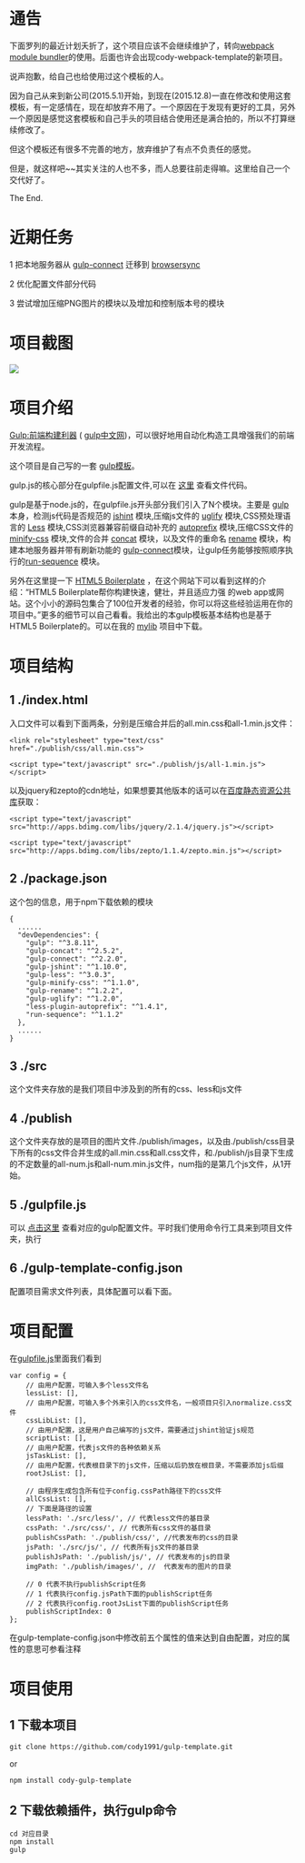 通告
===

下面罗列的最近计划夭折了，这个项目应该不会继续维护了，转向[webpack module bundler](http://webpack.github.io/)的使用。后面也许会出现cody-webpack-template的新项目。

说声抱歉，给自己也给使用过这个模板的人。

因为自己从来到新公司(2015.5.1)开始，到现在(2015.12.8)一直在修改和使用这套模板，有一定感情在，现在却放弃不用了。一个原因在于发现有更好的工具，另外一个原因是感觉这套模板和自己手头的项目结合使用还是满合拍的，所以不打算继续修改了。

但这个模板还有很多不完善的地方，放弃维护了有点不负责任的感觉。

但是，就这样吧~~其实关注的人也不多，而人总要往前走得嘛。这里给自己一个交代好了。

The End.

近期任务
===

1	把本地服务器从 [gulp-connect](https://github.com/AveVlad/gulp-connect) 迁移到 [browsersync](http://www.browsersync.io/)

2	优化配置文件部分代码

3	尝试增加压缩PNG图片的模块以及增加和控制版本号的模块

项目截图
===

<img src = "http://cody1991.github.io/gulp-template/screen.png"/>

项目介绍
====

[Gulp:前端构建利器](http://gulpjs.com/) ( [gulp中文网](http://www.gulpjs.com.cn/))，可以很好地用自动化构造工具增强我们的前端开发流程。

这个项目是自己写的一套 [gulp模板](https://github.com/cody1991/gulp-template)。

gulp.js的核心部分在gulpfile.js配置文件,可以在 [这里](https://github.com/cody1991/gulp-study/blob/gh-pages/gulpfile.js) 查看文件代码。

gulp是基于node.js的，在gulpfile.js开头部分我们引入了N个模块。主要是 [gulp](https://github.com/gulpjs/gulp) 本身，检测js代码是否规范的 [jshint](https://github.com/spalger/gulp-jshint) 模块,压缩js文件的 [uglify](https://github.com/terinjokes/gulp-uglify) 模块,CSS预处理语言的 [Less](https://github.com/plus3network/gulp-less) 模块,CSS浏览器兼容前缀自动补充的 [autoprefix](https://github.com/less/less-plugin-autoprefix) 模块,压缩CSS文件的 [minify-css](https://github.com/murphydanger/gulp-minify-css) 模块,文件的合并 [concat](https://github.com/wearefractal/gulp-concat) 模块，以及文件的重命名 [rename](https://github.com/hparra/gulp-rename) 模块，构建本地服务器并带有刷新功能的 [gulp-connect](https://github.com/AveVlad/gulp-connect)模块，让gulp任务能够按照顺序执行的[run-sequence](https://www.npmjs.com/package/run-sequence) 模块。

另外在这里提一下 [HTML5 Boilerplate](http://www.bootcss.com/p/html5boilerplate/) ，在这个网站下可以看到这样的介绍：“HTML5 Boilerplate帮你构建快速，健壮，并且适应力强 的web app或网站。这个小小的源码包集合了100位开发者的经验，你可以将这些经验运用在你的项目中。”更多的细节可以自己看看。我给出的本gulp模板基本结构也是基于HTML5 Boilerplate的。可以在我的 [mylib](https://github.com/cody1991/mylib/tree/gh-pages/framwork/singlepage) 项目中下载。

项目结构
===

1	./index.html 
---

入口文件可以看到下面两条，分别是压缩合并后的all.min.css和all-1.min.js文件：

	<link rel="stylesheet" type="text/css" href="./publish/css/all.min.css">

	<script type="text/javascript" src="./publish/js/all-1.min.js"></script>

以及jquery和zepto的cdn地址，如果想要其他版本的话可以在[百度静态资源公共库](http://cdn.code.baidu.com/)获取：
	
	<script type="text/javascript" src="http://apps.bdimg.com/libs/jquery/2.1.4/jquery.js"></script>

    <script type="text/javascript" src="http://apps.bdimg.com/libs/zepto/1.1.4/zepto.min.js"></script>


2	./package.json
---

这个包的信息，用于npm下载依赖的模块

	{
	  ......
	  "devDependencies": {
	    "gulp": "^3.8.11",
	    "gulp-concat": "^2.5.2",
	    "gulp-connect": "^2.2.0",
	    "gulp-jshint": "^1.10.0",
	    "gulp-less": "^3.0.3",
	    "gulp-minify-css": "^1.1.0",
	    "gulp-rename": "^1.2.2",
	    "gulp-uglify": "^1.2.0",
	    "less-plugin-autoprefix": "^1.4.1",
	    "run-sequence": "^1.1.2"
	  },
	  ......
	}


3	./src
---

这个文件夹存放的是我们项目中涉及到的所有的css、less和js文件


4	./publish
---

这个文件夹存放的是项目的图片文件./publish/images，以及由./publish/css目录下所有的css文件合并生成的all.min.css和all.css文件，和./publish/js目录下生成的不定数量的all-num.js和all-num.min.js文件，num指的是第几个js文件，从1开始。


5	./gulpfile.js
---

可以 [点击这里](https://raw.githubusercontent.com/cody1991/gulp-template/gh-pages/gulpfile.js) 查看对应的gulp配置文件。平时我们使用命令行工具来到项目文件夹，执行

6	./gulp-template-config.json
---

配置项目需求文件列表，具体配置可以看下面。


项目配置
===

在[gulpfile.js](https://raw.githubusercontent.com/cody1991/gulp-template/gh-pages/gulpfile.js)里面我们看到

	var config = {
	    // 由用户配置，可输入多个less文件名
	    lessList: [],
	    // 由用户配置，可输入多个外来引入的css文件名，一般项目只引入normalize.css文件
	    cssLibList: [],
	    // 由用户配置，这是用户自己编写的js文件，需要通过jshint验证js规范
	    scriptList: [],
	    // 由用户配置，代表js文件的各种依赖关系
	    jsTaskList: [],
	    // 由用户配置，代表根目录下的js文件，压缩以后扔放在根目录，不需要添加js后缀
	    rootJsList: [],

	    // 由程序生成包含所有位于config.cssPath路径下的css文件
	    allCssList: [],
	    // 下面是路径的设置
	    lessPath: './src/less/', // 代表less文件的基目录
	    cssPath: './src/css/', // 代表所有css文件的基目录
	    publishCssPath: './publish/css/', //代表发布的css的目录
	    jsPath: './src/js/', // 代表所有js文件的基目录
	    publishJsPath: './publish/js/', // 代表发布的js的目录
	    imgPath: './publish/images/', //  代表发布的图片的目录

	    // 0 代表不执行publishScript任务
	    // 1 代表执行config.jsPath下面的publishScript任务
	    // 2 代表执行config.rootJsList下面的publishScript任务
	    publishScriptIndex: 0
	};

在gulp-template-config.json中修改前五个属性的值来达到自由配置，对应的属性的意思可参看注释



项目使用
===

1	下载本项目
---

	git clone https://github.com/cody1991/gulp-template.git

or
	
	npm install cody-gulp-template


2	下载依赖插件，执行gulp命令
---
	
	cd 对应目录
	npm install
	gulp

